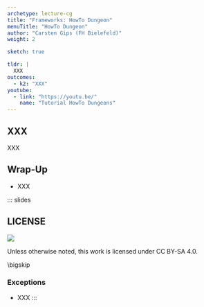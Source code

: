 ```yaml
---
archetype: lecture-cg
title: "Frameworks: HowTo Dungeon"
menuTitle: "HowTo Dungeon"
author: "Carsten Gips (FH Bielefeld)"
weight: 2

sketch: true

tldr: |
  XXX
outcomes:
  - k2: "XXX"
youtube:
  - link: "https://youtu.be/"
    name: "Tutorial HowTo Dungeons"
---
```



## XXX

XXX


## Wrap-Up

*   XXX







<!-- DO NOT REMOVE - THIS IS A LAST SLIDE TO INDICATE THE LICENSE AND POSSIBLE EXCEPTIONS (IMAGES, ...). -->
::: slides
## LICENSE
![](https://licensebuttons.net/l/by-sa/4.0/88x31.png)

Unless otherwise noted, this work is licensed under CC BY-SA 4.0.

\bigskip

### Exceptions
*   XXX
:::
